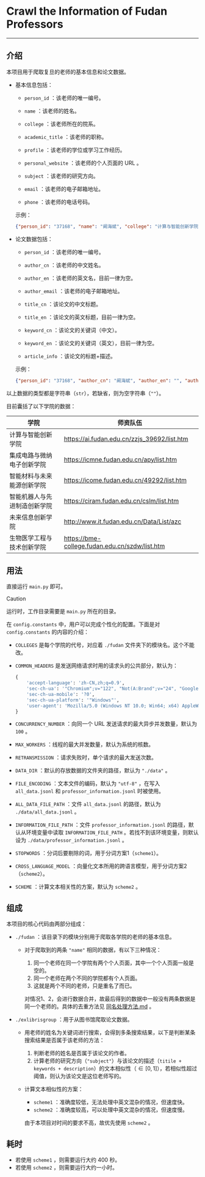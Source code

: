 # Crawl the Information of Fudan Professors

---

## 介绍

本项目用于爬取复旦的老师的基本信息和论文数据。

- 基本信息包括：

    - `person_id` ：该老师的唯一编号。

    - `name` ：该老师的姓名。

    - `college` ：该老师所在的院系。

    - `academic_title` ：该老师的职称。

    - `profile` ：该老师的学位或学习工作经历。

    - `personal_website` ：该老师的个人页面的 URL 。

    - `subject` ：该老师的研究方向。

    - `email` ：该老师的电子邮箱地址。

    - `phone` ：该老师的电话号码。

    示例：

    ```json
    {"person_id": "37168", "name": "阚海斌", "college": "计算与智能创新学院", "academic_title": "教授、博导", "profile": "1999，博士学位，复旦大学数学所", "personal_website": "http://cis.cs.fudan.edu.cn/", "subject": "编码与信息论，密码学与信息安全，计算复杂性", "email": "hbkan@fudan.edu.cn", "phone": ""}
    ```

- 论文数据包括：

    - `person_id` ：该老师的唯一编号。

    - `author_cn` ：该老师的中文姓名。

    - `author_en` ：该老师的英文名，目前一律为空。

    - `author_email` ：该老师的电子邮箱地址。

    - `title_cn` ：该论文的中文标题。

    - `title_en` ：该论文的英文标题，目前一律为空。

    - `keyword_cn` ：该论文的关键词（中文）。

    - `keyword_en` ：该论文的关键词（英文），目前一律为空。

    - `article_info` ：该论文的标题+描述。

    示例：

    ```json
    {"person_id": "37168", "author_cn": "阚海斌", "author_en": "", "author_email": "hbkan@fudan.edu.cn", "title_cn": "基于多分数阶混沌系统的彩色图像加密算法", "title_en": "", "keyword_cn": "分数阶混沌系统；图像置乱；密文交错扩散；混沌加密；彩色图像", "keyword_en": "", "article_info": "基于多分数阶混沌系统的彩色图像加密算法  为了实现对彩色图像信息的有效保护，提出一种像素置乱及密文交错扩散技术相结合的加密算法。首先对3个分数阶混沌系统产生的混沌序列进行优化改进，得到两组不同的性能优良的混沌密钥序列，并将RGB彩色图像转换为由基色分量组成的灰度图像；然后，利用一组改进的混沌密钥序列对该灰度图像的像素位置进行置乱；最后，利用另一组改进的混沌密钥序列对置乱图像进行2轮基色分量之间的密文交错扩散操作，得到加密图像。仿真实验表明，该算法具有足够大的密钥空间，高度的密钥敏感性，较好的像素分布特性，且在抵抗唯密文攻击、差分攻击、选择明文攻击及统计攻击方面都具有良好的性能，可以广泛地应用于多媒体数据的保密通信中。 "}
    ```

以上数据的类型都是字符串（`str`），若缺省，则为空字符串（`""`）。

目前囊括了以下学院的数据：

| **学院**                     | **师资队伍**                                   |
| ---------------------------- | ---------------------------------------------- |
| 计算与智能创新学院           | https://ai.fudan.edu.cn/zzjs_39692/list.htm    |
| 集成电路与微纳电子创新学院   | https://icmne.fudan.edu.cn/apy/list.htm        |
| 智能材料与未来能源创新学院   | https://icome.fudan.edu.cn/49292/list.htm      |
| 智能机器人与先进制造创新学院 | https://ciram.fudan.edu.cn/cslm/list.htm       |
| 未来信息创新学院             | http://www.it.fudan.edu.cn/Data/List/azc       |
| 生物医学工程与技术创新学院   | https://bme-college.fudan.edu.cn/szdw/list.htm |

## 用法

直接运行 `main.py` 即可。

> [!CAUTION]
>
> 运行时，工作目录需要是 `main.py` 所在的目录。

在 `config.constants` 中，用户可以完成个性化的配置。下面是对 `config.constants` 的内容的介绍：

- `COLLEGES` 是每个学院的代号，对应着 `./fudan` 文件夹下的模块名。这个不能改。

- `COMMON_HEADERS` 是发送网络请求时用的请求头的公共部分，默认为：

    ```python
    {
        'accept-language': 'zh-CN,zh;q=0.9',
        'sec-ch-ua': '"Chromium";v="122", "Not(A:Brand";v="24", "Google Chrome";v="122"',
        'sec-ch-ua-mobile': '?0',
        'sec-ch-ua-platform': '"Windows"',
        'user-agent': 'Mozilla/5.0 (Windows NT 10.0; Win64; x64) AppleWebKit/537.36 (KHTML, like Gecko) Chrome/122.0.6261.95 Safari/537.36',
    }
    ```

- `CONCURRENCY_NUMBER` ：向同一个 URL 发送请求的最大异步并发数量，默认为 `100` 。

- `MAX_WORKERS` ：线程的最大并发数量，默认为系统的核数。

- `RETRANSMISSION` ：请求失败时，单个请求的最大发送次数。

- `DATA_DIR` ：默认的存放数据的文件夹的路径，默认为 `"./data"` 。

- `FILE_ENCODING` ：文本文件的编码，默认为 `"utf-8"` ，在写入 `all_data.jsonl` 和 `professor_information.jsonl` 时被使用。

- `ALL_DATA_FILE_PATH` ：文件 `all_data.jsonl` 的路径，默认为 `./data/all_data.jsonl` 。

- `INFORMATION_FILE_PATH` ：文件 `professor_information.jsonl` 的路径，默认从环境变量中读取 `INFORMATION_FILE_PATH` 。若找不到该环境变量，则默认设为 `./data/professor_information.jsonl` 。

- `STOPWORDS` ：分词后要剔除的词，用于分词方案1（`scheme1`）。

- `CROSS_LANGUAGE_MODEL` ：向量化文本所用的跨语言模型，用于分词方案2（`scheme2`）。

- `SCHEME` ：计算文本相关性的方案，默认为 `scheme2` 。

## 组成

本项目的核心代码由两部分组成：

- `./fudan` ：该目录下的模块分别用于爬取各学院的老师的基本信息。

    - 对于爬取到的两条 `"name"` 相同的数据，有以下三种情况：

        1. 同一个老师在同一个学院有两个个人页面，其中一个个人页面一般是空的。
        2. 同一个老师在两个不同的学院都有个人页面。
        3. 这就是两个不同的老师，只是重名了而已。

        对情况1、2，会进行数据合并，故最后得到的数据中一般没有两条数据是同一个老师的。具体的去重方法见 [同名处理方法.md](同名处理方法.md) 。

- `./exlibrisgroup` ：用于从图书馆爬取论文数据。

    - 用老师的姓名为关键词进行搜索，会得到多条搜索结果，以下是判断某条搜索结果是否属于该老师的方法：

        1. 判断老师的姓名是否属于该论文的作者。
        2. 计算老师的研究方向（`"subject"`）与该论文的描述（`titile + keywords + description`）的文本相似性（$\in [0, 1]$），若相似性超过阈值，则认为该论文是这位老师写的。

    - 计算文本相似性的方案：

        - `scheme1` ：准确度较低，无法处理中英文混杂的情况，但速度快。
        - `scheme2` ：准确度较高，可以处理中英文混杂的情况，但速度慢。

        由于本项目对时间的要求不高，故优先使用 `scheme2` 。

## 耗时

- 若使用 `scheme1` ，则需要运行大约 400 秒。
- 若使用 `scheme2` ，则需要运行大约一小时。